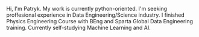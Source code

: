 Hi, I'm Patryk. My work is currently python-oriented. I'm seeking proffesional experience in Data Engineering/Science industry. I finished Physics Engineering Course with BEng and Sparta Global Data Engineering training. Currently self-studying Machine Learning and AI.
